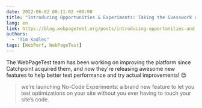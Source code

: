 ```yaml
---
date: 2022-06-02 08:11:02 +00:00
title: "Introducing Opportunities & Experiments: Taking the Guesswork out of Performance"
lang: en
link: https://blog.webpagetest.org/posts/introducing-opportunities-and-experiments/
authors:
  - "Tim Kadlec"
tags: [WebPerf, WebPageTest]
---
```


The WebPageTest team has been working on improving the platform since Catchpoint acquired them, and now they're releasing awesome new features to help better test performance and try actual improvements! 😍

> we’re launching No-Code Experiments: a brand new feature to let you test optimizations on your site without you ever having to touch your site’s code.
